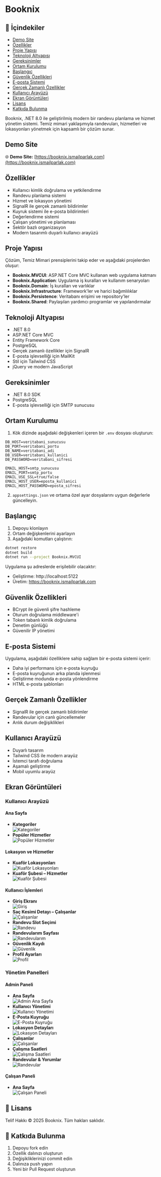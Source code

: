 # Booknix

## 📑 İçindekiler

- [Demo Site](#demo-site)
- [Özellikler](#özellikler)
- [Proje Yapısı](#proje-yapısı)
- [Teknoloji Altyapısı](#teknoloji-altyapısı)
- [Gereksinimler](#gereksinimler)
- [Ortam Kurulumu](#ortam-kurulumu)
- [Başlangıç](#başlangıç)
- [Güvenlik Özellikleri](#güvenlik-özellikleri)
- [E-posta Sistemi](#e-posta-sistemi)
- [Gerçek Zamanlı Özellikler](#gerçek-zamanlı-özellikler)
- [Kullanıcı Arayüzü](#kullanıcı-arayüzü)
- [Ekran Görüntüleri](#ekran-görüntüleri)
- [Lisans](#lisans)
- [Katkıda Bulunma](#katkıda-bulunma)

Booknix, .NET 8.0 ile geliştirilmiş modern bir randevu planlama ve hizmet yönetim sistemi. Temiz mimari yaklaşımıyla randevuları, hizmetleri ve lokasyonları yönetmek için kapsamlı bir çözüm sunar.

## Demo Site

🌐 **Demo Site:** [https://booknix.ismailparlak.com](https://booknix.ismailparlak.com)

## Özellikler

- Kullanıcı kimlik doğrulama ve yetkilendirme
- Randevu planlama sistemi
- Hizmet ve lokasyon yönetimi
- SignalR ile gerçek zamanlı bildirimler
- Kuyruk sistemi ile e-posta bildirimleri
- Değerlendirme sistemi
- Çalışan yönetimi ve planlaması
- Sektör bazlı organizasyon
- Modern tasarımlı duyarlı kullanıcı arayüzü

## Proje Yapısı

Çözüm, Temiz Mimari prensiplerini takip eder ve aşağıdaki projelerden oluşur:

- **Booknix.MVCUI**: ASP.NET Core MVC kullanan web uygulama katmanı
- **Booknix.Application**: Uygulama iş kuralları ve kullanım senaryoları
- **Booknix.Domain**: İş kuralları ve varlıklar
- **Booknix.Infrastructure**: Framework'ler ve harici bağımlılıklar
- **Booknix.Persistence**: Veritabanı erişimi ve repository'ler
- **Booknix.Shared**: Paylaşılan yardımcı programlar ve yapılandırmalar

## Teknoloji Altyapısı

- .NET 8.0
- ASP.NET Core MVC
- Entity Framework Core
- PostgreSQL
- Gerçek zamanlı özellikler için SignalR
- E-posta işlevselliği için MailKit
- Stil için Tailwind CSS
- jQuery ve modern JavaScript

## Gereksinimler

- .NET 8.0 SDK
- PostgreSQL
- E-posta işlevselliği için SMTP sunucusu

## Ortam Kurulumu

1. Kök dizinde aşağıdaki değişkenleri içeren bir `.env` dosyası oluşturun:

```env
DB_HOST=veritabani_sunucusu
DB_PORT=veritabani_portu
DB_NAME=veritabani_adi
DB_USER=veritabani_kullanici
DB_PASSWORD=veritabani_sifresi

EMAIL_HOST=smtp_sunucusu
EMAIL_PORT=smtp_portu
EMAIL_USE_SSL=true/false
EMAIL_HOST_USER=eposta_kullanici
EMAIL_HOST_PASSWORD=eposta_sifresi
```

2. `appsettings.json` ve ortama özel ayar dosyalarını uygun değerlerle güncelleyin.

## Başlangıç

1. Depoyu klonlayın
2. Ortam değişkenlerini ayarlayın
3. Aşağıdaki komutları çalıştırın:

```bash
dotnet restore
dotnet build
dotnet run --project Booknix.MVCUI
```

Uygulama şu adreslerde erişilebilir olacaktır:

- Geliştirme: http://localhost:5122
- Üretim: https://booknix.ismailparlak.com

## Güvenlik Özellikleri

- BCrypt ile güvenli şifre hashleme
- Oturum doğrulama middleware'i
- Token tabanlı kimlik doğrulama
- Denetim günlüğü
- Güvenilir IP yönetimi

## E-posta Sistemi

Uygulama, aşağıdaki özelliklere sahip sağlam bir e-posta sistemi içerir:

- Daha iyi performans için e-posta kuyruğu
- E-posta kuyruğunun arka planda işlenmesi
- Geliştirme modunda e-posta yönlendirme
- HTML e-posta şablonları

## Gerçek Zamanlı Özellikler

- SignalR ile gerçek zamanlı bildirimler
- Randevular için canlı güncellemeler
- Anlık durum değişiklikleri

## Kullanıcı Arayüzü

- Duyarlı tasarım
- Tailwind CSS ile modern arayüz
- İstemci tarafı doğrulama
- Aşamalı geliştirme
- Mobil uyumlu arayüz

## Ekran Görüntüleri

### Kullanıcı Arayüzü

#### Ana Sayfa

- **Kategoriler**  
  ![Kategoriler](https://github.com/user-attachments/assets/02f145a4-3bd7-47f6-8997-7ae3b7f0a6dc)
- **Popüler Hizmetler**  
  ![Popüler Hizmetler](https://github.com/user-attachments/assets/4c74c018-9878-4d70-8979-dd4466116c19)

#### Lokasyon ve Hizmetler

- **Kuaför Lokasyonları**  
  ![Kuaför Lokasyonları](https://github.com/user-attachments/assets/2794ef54-8ab7-4f91-843d-0363b525c2f1)
- **Kuaför Şubesi – Hizmetler**  
  ![Kuaför Şubesi](https://github.com/user-attachments/assets/f654b9ed-131e-4ca6-8fe4-51f3690ef1db)

#### Kullanıcı İşlemleri

- **Giriş Ekranı**  
  ![Giriş](https://github.com/user-attachments/assets/cdd8bd84-eeb5-4dcd-8475-ab089e18905e)
- **Saç Kesimi Detayı – Çalışanlar**  
  ![Çalışanlar](https://github.com/user-attachments/assets/c30ab9cc-f64e-4ef0-9d4e-a0987da87481)
- **Randevu Slot Seçimi**  
  ![Randevu](https://github.com/user-attachments/assets/627bccc7-c224-472a-89e2-1205dcdff7d7)
- **Randevularım Sayfası**  
  ![Randevularım](https://github.com/user-attachments/assets/31a14670-ee40-4cfd-8f15-ee28d4895694)
- **Güvenlik Kaydı**  
  ![Güvenlik](https://github.com/user-attachments/assets/7764c563-b6bf-4e35-9617-9031d2dacec2)
- **Profil Ayarları**  
  ![Profil](https://github.com/user-attachments/assets/d9010450-ff54-4f7f-a41c-747daf3301ab)

### Yönetim Panelleri

#### Admin Paneli

- **Ana Sayfa**  
  ![Admin Ana Sayfa](https://github.com/user-attachments/assets/af274370-cb10-42fa-a3e0-58ca4e8e13a7)
- **Kullanıcı Yönetimi**  
  ![Kullanıcı Yönetimi](https://github.com/user-attachments/assets/44c1ef4c-e714-427f-86f2-cbc393dca760)
- **E-Posta Kuyruğu**  
  ![E-Posta Kuyruğu](https://github.com/user-attachments/assets/c83db227-942f-4139-b88c-1b587e642b11)
- **Lokasyon Detayları**  
  ![Lokasyon Detayları](https://github.com/user-attachments/assets/4e284e60-6411-4a46-b7f7-18d10e54ed41)
- **Çalışanlar**  
  ![Çalışanlar](https://github.com/user-attachments/assets/d1c4bdf5-b238-48c5-aa75-b1f7681fb1b1)
- **Çalışma Saatleri**  
  ![Çalışma Saatleri](https://github.com/user-attachments/assets/ba9131b3-a114-46bf-a183-2fb3d82e7c56)
- **Randevular & Yorumlar**  
  ![Randevular](https://github.com/user-attachments/assets/3fed9444-4100-47c7-b815-74ff7ecc2fd3)

#### Çalışan Paneli

- **Ana Sayfa**  
  ![Çalışan Paneli](https://github.com/user-attachments/assets/80c067e9-d3cd-4cee-aac1-bd40abfbed74)

## 📝 Lisans

Telif Hakkı © 2025 Booknix. Tüm hakları saklıdır.

## 🤝 Katkıda Bulunma

1. Depoyu fork edin
2. Özellik dalınızı oluşturun
3. Değişikliklerinizi commit edin
4. Dalınıza push yapın
5. Yeni bir Pull Request oluşturun
